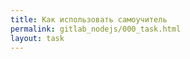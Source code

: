 ```yaml
---
title: Как использовать самоучитель
permalink: gitlab_nodejs/000_task.html
layout: task
---
```


<div id="app">
<student-form framework="{{ page.label_framework }}" ci="{{ page.label_ci }}" guide-code="{{ page.guide_code }}" base-url="{{ site.baseurl }}"></student-form>
</div>
